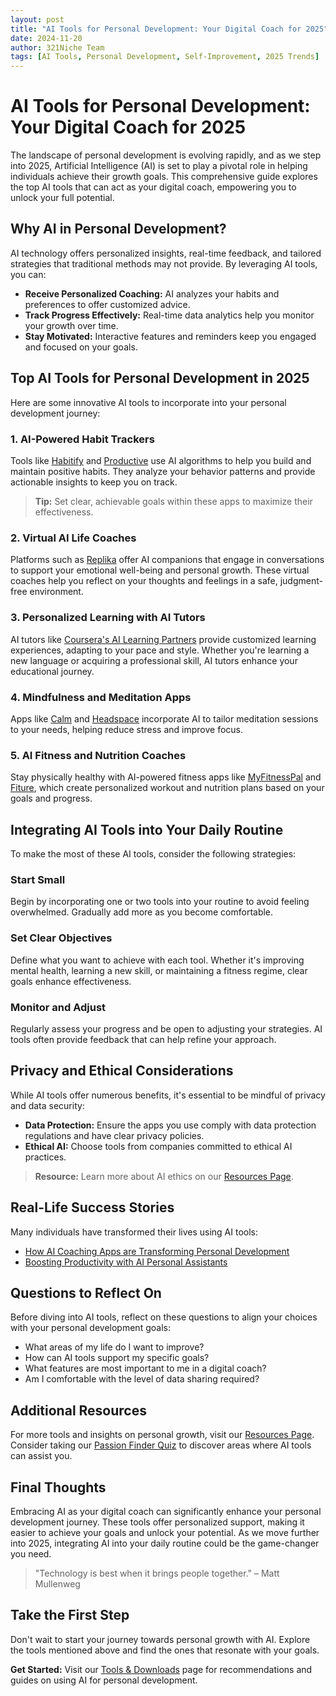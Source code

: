 ```yaml
---
layout: post
title: "AI Tools for Personal Development: Your Digital Coach for 2025"
date: 2024-11-20
author: 321Niche Team
tags: [AI Tools, Personal Development, Self-Improvement, 2025 Trends]
---
```


<div class="blog-content">

  <h1>AI Tools for Personal Development: Your Digital Coach for 2025</h1>

  <p>The landscape of personal development is evolving rapidly, and as we step into 2025, Artificial Intelligence (AI) is set to play a pivotal role in helping individuals achieve their growth goals. This comprehensive guide explores the top AI tools that can act as your digital coach, empowering you to unlock your full potential.</p>

  <h2>Why AI in Personal Development?</h2>

  <p>AI technology offers personalized insights, real-time feedback, and tailored strategies that traditional methods may not provide. By leveraging AI tools, you can:</p>

  <ul>
    <li><strong>Receive Personalized Coaching:</strong> AI analyzes your habits and preferences to offer customized advice.</li>
    <li><strong>Track Progress Effectively:</strong> Real-time data analytics help you monitor your growth over time.</li>
    <li><strong>Stay Motivated:</strong> Interactive features and reminders keep you engaged and focused on your goals.</li>
  </ul>

  <h2>Top AI Tools for Personal Development in 2025</h2>

  <p>Here are some innovative AI tools to incorporate into your personal development journey:</p>

  <h3>1. AI-Powered Habit Trackers</h3>

  <p>Tools like <a href="https://www.habitify.me" target="_blank">Habitify</a> and <a href="https://productiveapp.com" target="_blank">Productive</a> use AI algorithms to help you build and maintain positive habits. They analyze your behavior patterns and provide actionable insights to keep you on track.</p>

  <blockquote>
    <strong>Tip:</strong> Set clear, achievable goals within these apps to maximize their effectiveness.
  </blockquote>

  <h3>2. Virtual AI Life Coaches</h3>

  <p>Platforms such as <a href="https://www.replika.ai" target="_blank">Replika</a> offer AI companions that engage in conversations to support your emotional well-being and personal growth. These virtual coaches help you reflect on your thoughts and feelings in a safe, judgment-free environment.</p>

  <h3>3. Personalized Learning with AI Tutors</h3>

  <p>AI tutors like <a href="https://www.coursera.org" target="_blank">Coursera's AI Learning Partners</a> provide customized learning experiences, adapting to your pace and style. Whether you're learning a new language or acquiring a professional skill, AI tutors enhance your educational journey.</p>

  <h3>4. Mindfulness and Meditation Apps</h3>

  <p>Apps like <a href="https://www.calm.com" target="_blank">Calm</a> and <a href="https://www.headspace.com" target="_blank">Headspace</a> incorporate AI to tailor meditation sessions to your needs, helping reduce stress and improve focus.</p>

  <h3>5. AI Fitness and Nutrition Coaches</h3>

  <p>Stay physically healthy with AI-powered fitness apps like <a href="https://www.myfitnesspal.com" target="_blank">MyFitnessPal</a> and <a href="https://www.fiture.com" target="_blank">Fiture</a>, which create personalized workout and nutrition plans based on your goals and progress.</p>

  <h2>Integrating AI Tools into Your Daily Routine</h2>

  <p>To make the most of these AI tools, consider the following strategies:</p>

  <h3>Start Small</h3>

  <p>Begin by incorporating one or two tools into your routine to avoid feeling overwhelmed. Gradually add more as you become comfortable.</p>

  <h3>Set Clear Objectives</h3>

  <p>Define what you want to achieve with each tool. Whether it's improving mental health, learning a new skill, or maintaining a fitness regime, clear goals enhance effectiveness.</p>

  <h3>Monitor and Adjust</h3>

  <p>Regularly assess your progress and be open to adjusting your strategies. AI tools often provide feedback that can help refine your approach.</p>

  <h2>Privacy and Ethical Considerations</h2>

  <p>While AI tools offer numerous benefits, it's essential to be mindful of privacy and data security:</p>

  <ul>
    <li><strong>Data Protection:</strong> Ensure the apps you use comply with data protection regulations and have clear privacy policies.</li>
    <li><strong>Ethical AI:</strong> Choose tools from companies committed to ethical AI practices.</li>
  </ul>

  <blockquote>
    <strong>Resource:</strong> Learn more about AI ethics on our <a href="https://www.321niche.com/resources.html" target="_blank">Resources Page</a>.
  </blockquote>

  <h2>Real-Life Success Stories</h2>

  <p>Many individuals have transformed their lives using AI tools:</p>

  <ul>
    <li><a href="https://www.forbes.com/sites/forbestechcouncil/2024/09/15/how-ai-coaching-apps-are-transforming-personal-development/" target="_blank">How AI Coaching Apps are Transforming Personal Development</a></li>
    <li><a href="https://www.inc.com/tech-articles/ai-personal-assistants-boost-productivity.html" target="_blank">Boosting Productivity with AI Personal Assistants</a></li>
  </ul>

  <h2>Questions to Reflect On</h2>

  <p>Before diving into AI tools, reflect on these questions to align your choices with your personal development goals:</p>

  <ul>
    <li>What areas of my life do I want to improve?</li>
    <li>How can AI tools support my specific goals?</li>
    <li>What features are most important to me in a digital coach?</li>
    <li>Am I comfortable with the level of data sharing required?</li>
  </ul>

  <h2>Additional Resources</h2>

  <p>For more tools and insights on personal growth, visit our <a href="https://www.321niche.com/resources.html" target="_blank">Resources Page</a>. Consider taking our <a href="https://www.321niche.com/tools.html" target="_blank">Passion Finder Quiz</a> to discover areas where AI tools can assist you.</p>

  <h2>Final Thoughts</h2>

  <p>Embracing AI as your digital coach can significantly enhance your personal development journey. These tools offer personalized support, making it easier to achieve your goals and unlock your potential. As we move further into 2025, integrating AI into your daily routine could be the game-changer you need.</p>

  <blockquote>
    "Technology is best when it brings people together." – Matt Mullenweg
  </blockquote>

  <h2>Take the First Step</h2>

  <p>Don't wait to start your journey towards personal growth with AI. Explore the tools mentioned above and find the ones that resonate with your goals.</p>

  <p><strong>Get Started:</strong> Visit our <a href="https://www.321niche.com/tools.html" target="_blank">Tools & Downloads</a> page for recommendations and guides on using AI for personal development.</p>

</div>
